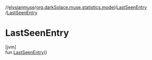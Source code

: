//[elysianmuse](../../../index.md)/[org.darkSolace.muse.statistics.model](../index.md)/[LastSeenEntry](index.md)
/[LastSeenEntry](-last-seen-entry.md)

# LastSeenEntry

[jvm]\
fun [LastSeenEntry](-last-seen-entry.md)()
